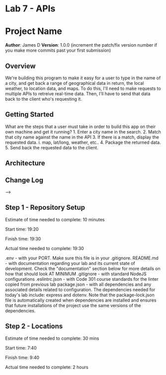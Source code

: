 # Lab 7 - APIs

# Project Name

**Author**: James D
**Version**: 1.0.0 (increment the patch/fix version number if you make more commits past your first submission)

## Overview

We're building this program to make it easy for a user to type in the name of a city, and get back a range of geographical data in return, the local weather, to location data, and maps. To do this, I'll need to make requests to multiple APIs to retreive real-time data. Then, I'll have to send that data back to the client who's requesting it.

## Getting Started

What are the steps that a user must take in order to build this app on their own machine and get it running? 1. Enter a city name in the search. 2. Match that city name against the name in the API 3. If there is a match, display the requested data.
i. map, lat/long, weather, etc.. 4. Package the returned data. 5. Send back the requested data to the client.

## Architecture

<!-- Provide a detailed description of the application design. What technologies (languages, libraries, etc) you're using, and any other relevant design information. -->

## Change Log

<!-- Use this area to document the iterative changes made to your application as each feature is successfully implemented. Use time stamps. Here's an examples:

07-30-2019 90m - Server is now deployed and functional. Next step is to link it to real APIs.

## Credits and Collaborations
<!-- I worked on this server with Ryan Sanders. We built out the bare foundations of the server. -->

-->

## Step 1 - Repository Setup

Estimate of time needed to complete: 10 minutes

Start time: 19:20

Finish time: 19:30

Actual time needed to complete: 19:30

.env - with your PORT. Make sure this file is in your .gitignore.
README.md - with documentation regarding your lab and its current state of development. Check the "documentation" section below for more details on how that should look AT MINIMUM
.gitignore - with standard NodeJS configurations
.eslintrc.json - with Code 301 course standards for the linter copied from previous lab
package.json - with all dependencies and any associated details related to configuration. The dependencies needed for today's lab include: express and dotenv.
Note that the package-lock.json file is automatically created when dependencies are installed and ensures that future installations of the project use the same versions of the dependencies.

## Step 2 - Locations

Estimate of time needed to complete: 30 mins

Start time: 7:40

Finish time: 9:40

Actual time needed to complete: 2 hours
